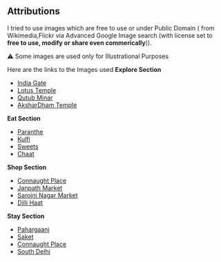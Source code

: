 
## Attributions
I tried to use images which are free to use or under Public Domain ( from Wikimedia,Flickr via Advanced Google Image search (with license set to **free to use, modify or share even commerically**)).

:warning: Some images are used only for Illustrational Purposes

Here are the links to the Images used 
**Explore Section**
* [India Gate](https://en.wikipedia.org/wiki/File:India_Gate_2006.jpg)
* [Lotus Temple](https://commons.wikimedia.org/wiki/File:Lotus_temple_Delhi.jpg)
* [Qutub Minar](https://commons.wikimedia.org/wiki/File:Alai_Gate_and_Qutub_Minar.jpg)
* [AksharDham Temple](https://commons.wikimedia.org/wiki/File:BAPS_Akshardham_New_Delhi.jpg)

**Eat Section**
* [Paranthe](https://commons.wikimedia.org/wiki/File:Rabdi_wala_Parantha.jpg)
* [Kulfi](https://commons.wikimedia.org/wiki/File:Malai_Kulfi.jpg)
* [Sweets](https://commons.wikimedia.org/wiki/File:Valentine%27s_day_mithai_Delhi_2009.jpg)
* [Chaat](https://commons.wikimedia.org/wiki/File:Delhi_Chaat_with_saunth_chutney.jpg)

**Shop Section**
* [Connaught Place](https://commons.wikimedia.org/wiki/File:Connaught_Place_New_Delhi.jpg)
* [Janpath Market](https://www.flickr.com/photos/infomofo/4119910620)
* [Sarojni Nagar Market](https://www.flickr.com/photos/shashwat/859765516)
* [Dilli Haat](https://commons.wikimedia.org/wiki/File:Dilli_Haat.jpg)

**Stay Section**
* [Pahargaanj](https://commons.wikimedia.org/wiki/File:Paharganj,_across_New_Delhi_Railway_station.jpg)
* [Saket](https://commons.wikimedia.org/wiki/File:A_mall_in_Saket,_New_Delhi.jpg)
* [Connaught Place](https://commons.wikimedia.org/wiki/File:Connaught_Place_New_Delhi.jpg)
* [South Delhi](https://commons.wikimedia.org/wiki/File:AIIMS_flyover,_seen_from_south.JPG)
